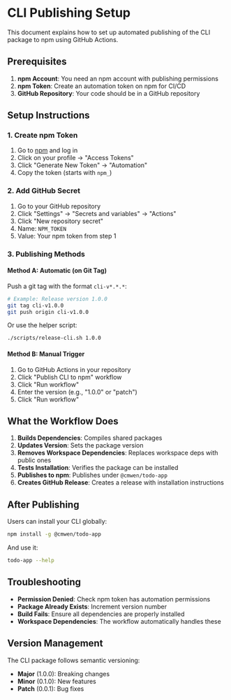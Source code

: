 # CLI Publishing Setup

This document explains how to set up automated publishing of the CLI package to npm using GitHub Actions.

## Prerequisites

1. **npm Account**: You need an npm account with publishing permissions
2. **npm Token**: Create an automation token on npm for CI/CD
3. **GitHub Repository**: Your code should be in a GitHub repository

## Setup Instructions

### 1. Create npm Token

1. Go to [npm](https://www.npmjs.com) and log in
2. Click on your profile → "Access Tokens"
3. Click "Generate New Token" → "Automation"
4. Copy the token (starts with `npm_`)

### 2. Add GitHub Secret

1. Go to your GitHub repository
2. Click "Settings" → "Secrets and variables" → "Actions"
3. Click "New repository secret"
4. Name: `NPM_TOKEN`
5. Value: Your npm token from step 1

### 3. Publishing Methods

#### Method A: Automatic (on Git Tag)

Push a git tag with the format `cli-v*.*.*`:

```bash
# Example: Release version 1.0.0
git tag cli-v1.0.0
git push origin cli-v1.0.0
```

Or use the helper script:

```bash
./scripts/release-cli.sh 1.0.0
```

#### Method B: Manual Trigger

1. Go to GitHub Actions in your repository
2. Click "Publish CLI to npm" workflow
3. Click "Run workflow"
4. Enter the version (e.g., "1.0.0" or "patch")
5. Click "Run workflow"

## What the Workflow Does

1. **Builds Dependencies**: Compiles shared packages
2. **Updates Version**: Sets the package version
3. **Removes Workspace Dependencies**: Replaces workspace deps with public ones
4. **Tests Installation**: Verifies the package can be installed
5. **Publishes to npm**: Publishes under `@cmwen/todo-app`
6. **Creates GitHub Release**: Creates a release with installation instructions

## After Publishing

Users can install your CLI globally:

```bash
npm install -g @cmwen/todo-app
```

And use it:

```bash
todo-app --help
```

## Troubleshooting

- **Permission Denied**: Check npm token has automation permissions
- **Package Already Exists**: Increment version number
- **Build Fails**: Ensure all dependencies are properly installed
- **Workspace Dependencies**: The workflow automatically handles these

## Version Management

The CLI package follows semantic versioning:
- **Major** (1.0.0): Breaking changes
- **Minor** (0.1.0): New features
- **Patch** (0.0.1): Bug fixes

